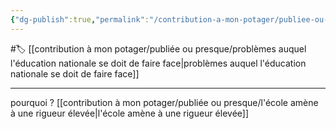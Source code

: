 ```yaml
---
{"dg-publish":true,"permalink":"/contribution-a-mon-potager/publiee-ou-presque/adaptation-de-la-pression-des-cours-de-l-education-national/"}
---
```


#🏷️ [[contribution à mon potager/publiée ou presque/problèmes auquel l'éducation nationale se doit de faire face\|problèmes auquel l'éducation nationale se doit de faire face]]

---
pourquoi ?
[[contribution à mon potager/publiée ou presque/l'école amène à une rigueur élevée\|l'école amène à une rigueur élevée]]